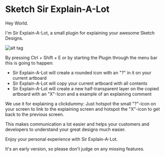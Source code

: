 # Sketch Sir Explain-A-Lot

Hey World.

I'm Sir Explain-A-Lot, a small plugin for explaining your awesome Sketch Designs.

![alt tag](https://dl.dropboxusercontent.com/u/44855183/m-way/For%20Sketch%20Sir%20Explain-A-Lot/animation.gif)

By pressing Ctrl + Shift + E or by starting the Plugin through the menu bar this is going to happen:

- Sir Explain-A-Lot will create a rounded icon with an "?" in it on your current artboard
- Sir Explain-A-Lot will copy your current artboard with all contents
- Sir Explain-A-Lot will create a new half-transparent layer on the copied artboard with an "X"-Icon and a example of an explaining comment


We use it for explaining a clickdummy:
Just hotspot the small "?"-icon on your screen to link to the explaining screen and hotspot the "X"-icon to get back to the previous screen.

This makes communication a lot easier and helps your customers and developers to understand your great designs much easier.


Enjoy your personal experience with Sir Explain-A-Lot.

It's an early version, so please don't judge on any missing features.
